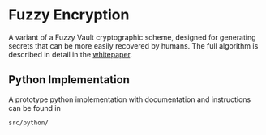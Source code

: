 # Fuzzy Encryption
A variant of a Fuzzy Vault cryptographic scheme, designed for generating secrets that can be more easily recovered by humans. The full algorithm is described in detail in the [whitepaper](https://github.com/decentralized-identity/fuzzy-encryption/blob/master/fuzzy-encryption-construction.pdf).

## Python Implementation

A prototype python implementation with documentation and instructions can be found in 

    src/python/
